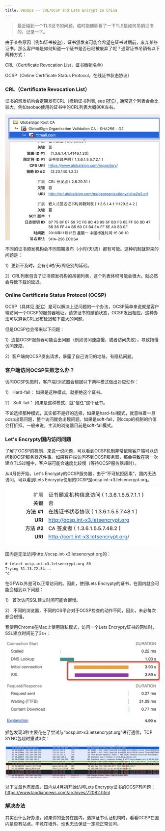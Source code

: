 ```yaml
---
title: DevOps -- CRL/OCSP and Lets Encrypt in China
---
```



> 最近碰到一个TLS证书的问题，临时抱佛脚看了一下TLS是如何吊销证书的，记录一下。


由于某些原因（例如证书被盗），证书颁发者可能会希望在证书过期前，废弃某些证书。那么客户端是如何知道一个证书是否已经被废弃了呢？通常证书吊销有以下两种方式：

CRL（Certificate Revocation List，证书撤销名单）

OCSP（Online Certificate Status Protocol，在线证书状态协议）



### CRL（Certificate Revocation List）

证书的颁发机构会定期发布CRL（撤销证书列表, see [RFC](https://tools.ietf.org/html/rfc5280)) , 通常这个列表会会比较大，例如taobao使用的证书中的CRL列表大概80K左右。

![image-20200405221211188](https://raw.githubusercontent.com/LipingMao/LipingMao.github.io/master/_posts/picture/image-20200405221211188.png)



不同的证书颁发机构会不同周期发布（小时/天/周）都有可能。这种机制就带来的问题是：

1）更新不及时，会有小时/天/周级别的延迟。

2）CRL列表包含了证书颁发机构的吊销列表，这个列表体积可能会很大，就必然会导致下载的延迟。



### Online Certificate Status Protocol (OCSP)

OCSP（具体见 [RFC](https://tools.ietf.org/html/rfc2560)）是可以解决上述问题的一个办法，OCSP简单来说就是客户端访问一个OCSP的服务器地址，请求证书的撤销状态，OCSP发出相应。这种办法可以避免CRL发布延迟和下载大的问题。

但是OCSP也会带来以下问题：

1）连接OCSP服务器可能会出问题（例如访问速度慢，或者访问失败），导致拖慢访问速度。

2）客户端向OCSP发出请求，暴露了自己访问的地址，有隐私问题。



### 客户端访问OCSP失败怎么办？

访问OCSP失败时，客户端/浏览器会根据以下两种模式做出对应动作：

1） Hard-fail： 如果是这种模式，就拒绝这个证书。

2） Soft-fail：  如果是这种模式，就”信任“这个证书。



不论选择那种模式，其实都不是好的选择，如果是hard-fail模式，就意味着一旦ocsp出现问题，整个访问就会出现问题。如果是soft-fail，则ocsp的机制的价值会打折扣。一般来说，主流的浏览器目前是soft-fail模式。



### Let's Encrypty国内访问问题

了解了OCSP的机制，来说一说问题，可以看到OCSP机制非常依赖客户端可以访问到OCSP服务器这件事。如果客户端访问不到OCSP服务器，那会导致在第一次建立TLS过程中，客户端可能会速度比较慢（等待OCSP服务器超时）。



从4月份开始，Let's Encrypty的OCSP服务器，由于“不可抗拒因素”，国内无法访问，可以看到Lets Encrypty使用的OCSP是ocsp.int-x3.letsencrypt.org。

![image-20200405230527659](https://raw.githubusercontent.com/LipingMao/LipingMao.github.io/master/_posts/picture/image-20200405230527659.png)



国内是无法访问http://ocsp.int-x3.letsencrypt.org的：

```
# telnet ocsp.int-x3.letsencrypt.org 80
Trying 31.13.72.34...
^C
```



在GFW以外是可以正常访问的。因此，使用Lets Encrypty的证书，在国内就会可能会碰到以下问题：

1） 首次访问SSL建立时间可能会很慢。

2） 不同的浏览器，不同的OS平台对于OCSP检查的动作不同，因此，未必每次都会很慢。



我使用Chrome在Mac上使用隐私模式，访问一个Lets Encrypty证书的网址时，SSL建立时间花了3s+：

![image-20200405224810252](https://raw.githubusercontent.com/LipingMao/LipingMao.github.io/master/_posts/picture/image-20200405224810252.png)



抓包发现3秒主要花在了尝试与“ocsp.int-x3.letsencrypt.org”进行通信，TCP SYNC包超时重试3次：

![image-20200405224837238](https://raw.githubusercontent.com/LipingMao/LipingMao.github.io/master/_posts/picture/image-20200405224837238.png)



以下文章也有反应，国内从4月初开始访问Lets Encrypty证书的OCSP有问题：https://www.landiannews.com/archives/72082.html



### 解决办法

其实没什么好办法，如果你的业务在国内，选择证书认证机构时，看看OCSP在国内是否有站点。毕竟在墙外，谁也无法保证一定能正常访问。

